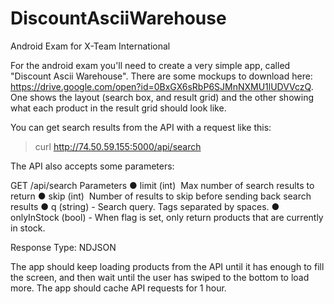 # DiscountAsciiWarehouse
Android Exam for X-Team International

For the android exam you'll need to create a very simple app, called "Discount Ascii Warehouse".  There are some mockups to download here: https://drive.google.com/open?id=0BxGX6sRbP6SJMnNXMU1lUDVVczQ.  One shows the layout (search box, and result grid) and the other showing what each product in the result grid should look like.

You can get search results from the API with a request like this:

> curl http://74.50.59.155:5000/api/search

The API also accepts some parameters:

GET /api/search
Parameters
  ● limit (int) ­ Max number of search results to return
  ● skip (int) ­ Number of results to skip before sending back search results
  ● q (string)  - Search query. Tags separated by spaces.
  ● onlyInStock (bool)  - When flag is set, only return products that are currently in stock.

Response Type: NDJSON

The app should keep loading products from the API until it has enough to fill the screen, and then wait until the user has swiped to the bottom to load more.  The app should cache API requests for 1 hour.
